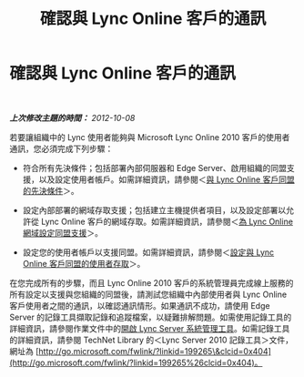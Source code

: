 ﻿---
title: 確認與 Lync Online 客戶的通訊
TOCTitle: 確認與 Lync Online 客戶的通訊
ms:assetid: c8287b15-e1bb-4b26-8354-0ec90b2fcfe7
ms:mtpsurl: https://technet.microsoft.com/zh-tw/library/Hh202189(v=OCS.15)
ms:contentKeyID: 49292300
ms.date: 08/10/2015
mtps_version: v=OCS.15
ms.translationtype: HT
---

# 確認與 Lync Online 客戶的通訊

 

_**上次修改主題的時間：** 2012-10-08_

若要讓組織中的 Lync 使用者能夠與 Microsoft Lync Online 2010 客戶的使用者通訊，您必須完成下列步驟：

  - 符合所有先決條件；包括部署內部伺服器和 Edge Server、啟用組織的同盟支援，以及設定使用者帳戶。如需詳細資訊，請參閱＜[與 Lync Online 客戶同盟的先決條件](lync-server-2013-prerequisites-for-federating-with-a-lync-online-customer.md)＞。

  - 設定內部部署的網域存取支援；包括建立主機提供者項目，以及設定部署以允許從 Lync Online 客戶的網域存取。如需詳細資訊，請參閱＜[為 Lync Online 網域設定同盟支援](lync-server-2013-configure-federation-support-for-a-lync-online-domain.md)＞。

  - 設定您的使用者帳戶以支援同盟。如需詳細資訊，請參閱＜[設定與 Lync Online 客戶同盟的使用者存取](lync-server-2013-configure-user-access-for-federation-with-a-lync-online-customer.md)＞。

在您完成所有的步驟，而且 Lync Online 2010 客戶的系統管理員完成線上服務的所有設定以支援與您組織的同盟後，請測試您組織中內部使用者與 Lync Online 客戶使用者之間的通訊，以確認通訊情形。如果通訊不成功，請使用 Edge Server 的記錄工具擷取記錄和追蹤檔案，以疑難排解問題。如需使用記錄工具的詳細資訊，請參閱作業文件中的[開啟 Lync Server 系統管理工具](lync-server-2013-open-lync-server-administrative-tools.md)。如需記錄工具的詳細資訊，請參閱 TechNet Library 的＜Lync Server 2010 記錄工具＞文件，網址為 [http://go.microsoft.com/fwlink/?linkid=199265\&clcid=0x404](http://go.microsoft.com/fwlink/?linkid=199265%26clcid=0x404)。

